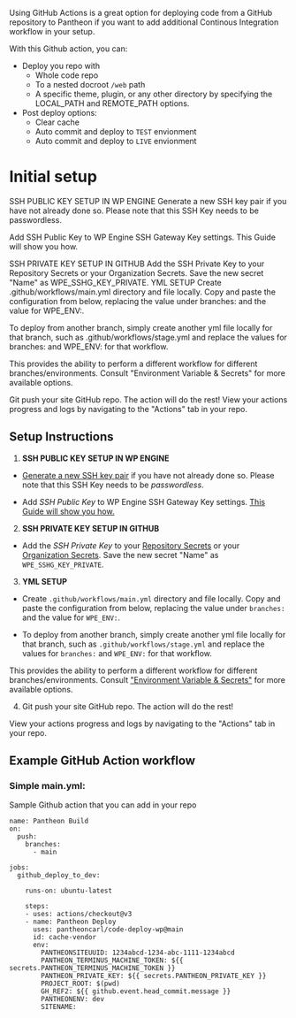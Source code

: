 Using GitHub Actions is a great option for deploying code from a GitHub repository to Pantheon if you want to add additional Continous Integration workflow in your setup. 


With this Github action, you can:

  - Deploy you repo with
    - Whole code repo
	- To a nested docroot `/web` path
	- A specific theme, plugin, or any other directory by specifying the LOCAL_PATH and REMOTE_PATH options.
  - Post deploy options:
	- Clear cache 
	- Auto commit and deploy to `TEST` envionment
	- Auto commit and deploy to `LIVE` envionment

# Initial setup

SSH PUBLIC KEY SETUP IN WP ENGINE
Generate a new SSH key pair if you have not already done so. Please note that this SSH Key needs to be passwordless.

Add SSH Public Key to WP Engine SSH Gateway Key settings. This Guide will show you how.

SSH PRIVATE KEY SETUP IN GITHUB
Add the SSH Private Key to your Repository Secrets or your Organization Secrets. Save the new secret "Name" as WPE_SSHG_KEY_PRIVATE.
YML SETUP
Create .github/workflows/main.yml directory and file locally. Copy and paste the configuration from below, replacing the value under branches: and the value for WPE_ENV:.

To deploy from another branch, simply create another yml file locally for that branch, such as .github/workflows/stage.yml and replace the values for branches: and WPE_ENV: for that workflow.

This provides the ability to perform a different workflow for different branches/environments. Consult "Environment Variable & Secrets" for more available options.

Git push your site GitHub repo. The action will do the rest!
View your actions progress and logs by navigating to the "Actions" tab in your repo.


## Setup Instructions


1. **SSH PUBLIC KEY SETUP IN WP ENGINE**
* [Generate a new SSH key pair](https://wpengine.com/support/ssh-keys-for-shell-access/#Generate_New_SSH_Key?utm_content=wpe_gha) if you have not already done so. Please note that this SSH Key needs to be *passwordless*.

* Add *SSH Public Key* to WP Engine SSH Gateway Key settings. [This Guide will show you how.](https://wpengine.com/support/ssh-gateway/#Add_SSH_Key?utm_content=wpe_gha)

2. **SSH PRIVATE KEY SETUP IN GITHUB**

* Add the *SSH Private Key* to your [Repository Secrets](https://docs.github.com/en/actions/security-guides/encrypted-secrets#creating-encrypted-secrets-for-a-repository) or your [Organization Secrets](https://docs.github.com/en/actions/security-guides/encrypted-secrets#creating-encrypted-secrets-for-an-organization). Save the new secret "Name" as `WPE_SSHG_KEY_PRIVATE`.

3. **YML SETUP**

* Create `.github/workflows/main.yml` directory and file locally.
Copy and paste the configuration from below, replacing the value under `branches:` and the value for `WPE_ENV:`.

* To deploy from another branch, simply create another yml file locally for that branch, such as `.github/workflows/stage.yml` and replace the values for `branches:` and  `WPE_ENV:` for that workflow.

This provides the ability to perform a different workflow for different branches/environments. Consult ["Environment Variable & Secrets"](#environment-variables--secrets) for more available options.

4. Git push your site GitHub repo. The action will do the rest!

View your actions progress and logs by navigating to the "Actions" tab in your repo.

## Example GitHub Action workflow

### Simple main.yml:




Sample Github action that you can add in your repo

```
name: Pantheon Build
on:
  push:
    branches:
      - main

jobs:
  github_deploy_to_dev:

    runs-on: ubuntu-latest

    steps:
    - uses: actions/checkout@v3
    - name: Pantheon Deploy
      uses: pantheoncarl/code-deploy-wp@main
      id: cache-vendor
      env:
        PANTHEONSITEUUID: 1234abcd-1234-abc-1111-1234abcd
        PANTHEON_TERMINUS_MACHINE_TOKEN: ${{ secrets.PANTHEON_TERMINUS_MACHINE_TOKEN }}
        PANTHEON_PRIVATE_KEY: ${{ secrets.PANTHEON_PRIVATE_KEY }}
        PROJECT_ROOT: $(pwd)
        GH_REF2: ${{ github.event.head_commit.message }}
        PANTHEONENV: dev
        SITENAME:
```
